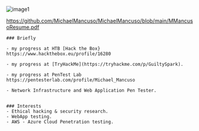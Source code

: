 


![image1](https://github.com/MichaelMancuso/MichaelMancuso/assets/8110127/63529f89-aad7-4104-82a5-4c87d8bcb346)

https://github.com/MichaelMancuso/MichaelMancuso/blob/main/MMancusoResume.pdf

                                                          
```
### Briefly

- my progress at HTB [Hack the Box}  https://www.hackthebox.eu/profile/16280

- my progress at [TryHackMe](https://tryhackme.com/p/GuiltySpark).

- my progress at PenTest Lab https://pentesterlab.com/profile/Michael_Mancuso

- Network Infrastructure and Web Application Pen Tester.


### Interests
- Ethical hacking & security research.
- WebApp testing.
- AWS - Azure Cloud Penetration testing.  



